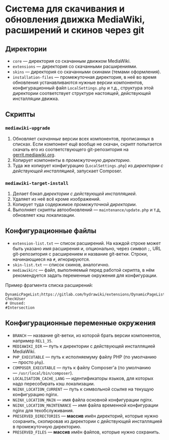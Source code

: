 # Система для скачивания и обновления движка MediaWiki, расширений и скинов через git

## Директории

* `core` — директория со скачанным движком MediaWiki.
* `extensions` — директория со скачанными расширениями.
* `skins` — директория со скачанными скинами (темами оформления).
* `installation-files` —  промежуточная директория, в неё во время обновления устанавливаются нужные версии компонентов, конфигурационный файл `LocalSettings.php` и т.д., структура этой директории соответствует структуре настоящей, действующей инсталляции движка.

## Скрипты

### `mediawiki-upgrade`

1. Обновляет *скачанные* версии всех компонентов, прописанных в списках. Если компонент ещё вообще не скачан, скрипт попытается скачать его из соответствующего git-репозитория на [gerrit.mediawiki.org](https://gerrit.mediawiki.org/).
2. Копирует компоненты в *промежуточную директорию*.
3. Туда же копирует конфигурацию (`LocalSettings.php`) из *директории с действующей инсталляцией*, запускает Composer.

### `mediawiki-target-install`

1. Делает бэкап *директории с действующей инсталляцией*.
2. Удаляет из неё всё кроме изображений.
3. Копирует туда содержимое *промежуточной директории*.
4. Выполняет скрипты автообновлений — `maintenance/update.php` и т.д, обновляет кэш локализации.

## Конфигурационные файлы

* `extension-list.txt` — список расширений. На каждой строке может быть указано имя расширения и, опционально, через символ `;`, URL git-репозитория с расширением и название git-ветки. Строки, начинающиеся на `#`, игнорируются.
* `skin-list.txt` — список скинов, аналогично.
* `mediawikirc` — файл, выполняемый перед работой скрипта, в нём рекомендуется задать переменные окружения для конфигурации.

Пример фрагмента списка расширений:

```
DynamicPageList;https://gitlab.com/hydrawiki/extensions/DynamicPageList.git;3.3.3
CheckUser
# Unused:
#Intersection
```

## Конфигурационные переменные окружения

* `BRANCH` — название git-ветки, из которой брать версии компонентов, например `REL1_35`.
* `MEDIAWIKI_DIR` — путь к директории с действующей инсталляцией MediaWiki.
* `PHP_EXECUTABLE` — путь к исполняемуму файлу PHP (по умолчанию — просто `php`).
* `COMPOSER_EXECUTABLE` — путь к файлу Composer'а (по умолчанию — `/usr/local/bin/composer`).
* `LOCALISATION_CACHE_LANG` — идентификаторы языков, для которых надо пересобирать кэш локализации.
* `NGINX_LOCATION_CURRENT` — путь к символьной ссылке на текущую конфигурацию nginx.
* `NGINX_LOCATION_MAIN` — имя файла основной конфигурации nginx.
* `NGINX_LOCATION_MAINTENANCE` — имя файла временной конфигурации nginx для техобслуживания.
* `PRESERVED_DIRECTORIES` — **массив** имён директорий, которые нужно сохранить, скопировав из директории с действующей инсталляцией в промежуточную директорию.
* `PRESERVED_FILES` — **массив** имён файлов, которые нужно сохранить.
